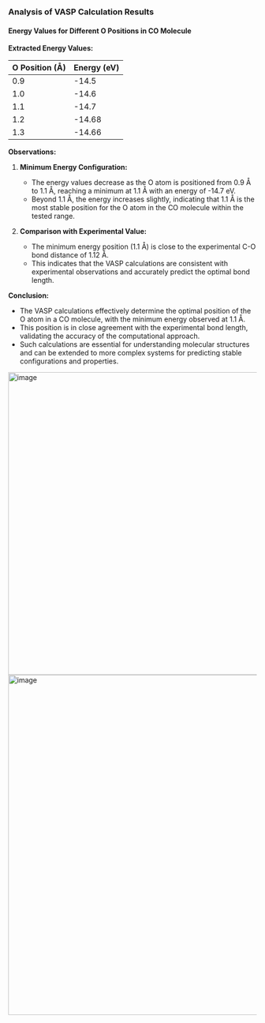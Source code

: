 ### Analysis of VASP Calculation Results

#### Energy Values for Different O Positions in CO Molecule

**Extracted Energy Values:**

| O Position (Å) | Energy (eV)        |
|----------------|---------------------|
| 0.9            | -14.5               |
| 1.0            | -14.6               |
| 1.1            | -14.7               |
| 1.2            | -14.68              |
| 1.3            | -14.66              |

**Observations:**

1. **Minimum Energy Configuration:**
   - The energy values decrease as the O atom is positioned from 0.9 Å to 1.1 Å, reaching a minimum at 1.1 Å with an energy of -14.7 eV.
   - Beyond 1.1 Å, the energy increases slightly, indicating that 1.1 Å is the most stable position for the O atom in the CO molecule within the tested range.

2. **Comparison with Experimental Value:**
   - The minimum energy position (1.1 Å) is close to the experimental C-O bond distance of 1.12 Å.
   - This indicates that the VASP calculations are consistent with experimental observations and accurately predict the optimal bond length.

**Conclusion:**

- The VASP calculations effectively determine the optimal position of the O atom in a CO molecule, with the minimum energy observed at 1.1 Å.
- This position is in close agreement with the experimental bond length, validating the accuracy of the computational approach.
- Such calculations are essential for understanding molecular structures and can be extended to more complex systems for predicting stable configurations and properties.

<img width="613" alt="image" src="https://github.com/CodersheepY/BrianNote/assets/87512544/c6168803-b009-493c-8f03-a9c397f74ccb">

<img width="689" alt="image" src="https://github.com/CodersheepY/BrianNote/assets/87512544/3954d1d5-7026-4a50-b85a-4e9279e17623">

